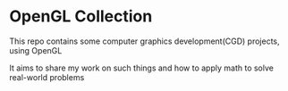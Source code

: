 # OpenGL Collection

This repo contains some computer graphics development(CGD) projects, using OpenGL

It aims to share my work on such things and how to apply math to solve real-world problems

